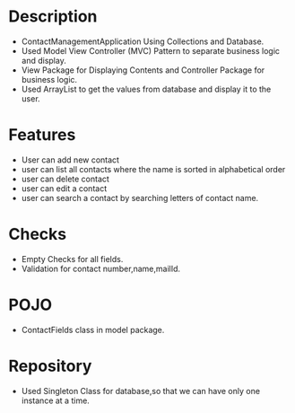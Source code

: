 # Description
  - ContactManagementApplication Using Collections and Database.
  - Used Model View Controller (MVC) Pattern to separate business logic and display.
  - View Package for Displaying Contents and Controller Package for business logic.
  - Used ArrayList to get the values from database and display it to the user.
# Features
  - User can add new contact
  - user can list all contacts where the name is sorted in alphabetical order
  - user can delete contact
  - user can edit a contact
  - user can search a contact by searching letters of contact name.
# Checks
  - Empty Checks for all fields.
  - Validation for contact number,name,mailId.
# POJO
 - ContactFields class in model package.
# Repository
 - Used Singleton Class for database,so that we can have only one instance at a time.
